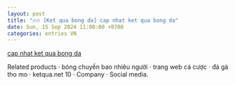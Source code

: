 ```yaml
---
layout: post
title: "🔥🔥 [Ket qua bong da] cap nhat ket qua bong da"
date: Sun, 15 Sep 2024 11:00:00 +0700
categories: entries VN
---
```

[cap nhat ket qua bong da](https://nhidong.org.vn/soft/gKlJOpqdX5.phtml)

Related products · bóng chuyền bao nhiêu người · trang web cá cược · đá gà tho mo · ketqua.net 10 · Company · Social media.

